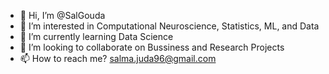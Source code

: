 - 👋 Hi, I’m @SalGouda
- 👀 I’m interested in Computational Neuroscience, Statistics, ML, and Data
- 🌱 I’m currently learning Data Science
- 💞️ I’m looking to collaborate on Bussiness and Research Projects
- 📫 How to reach me? salma.juda96@gmail.com

<!---
SalGouda/SalGouda is a ✨ special ✨ repository because its `README.md` (this file) appears on your GitHub profile.
You can click the Preview link to take a look at your changes.
--->
